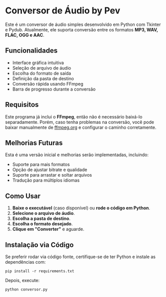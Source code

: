 # Conversor de Áudio by Pev

Este é um conversor de áudio simples desenvolvido em Python com Tkinter e Pydub. Atualmente, ele suporta conversão entre os formatos **MP3, WAV, FLAC, OGG e AAC**.

## Funcionalidades
- Interface gráfica intuitiva
- Seleção de arquivo de áudio
- Escolha do formato de saída
- Definição da pasta de destino
- Conversão rápida usando FFmpeg
- Barra de progresso durante a conversão

## Requisitos
Este programa já inclui o **FFmpeg**, então não é necessário baixá-lo separadamente. Porém, caso tenha problemas na conversão, você pode baixar manualmente de [ffmpeg.org](https://ffmpeg.org/) e configurar o caminho corretamente.

## Melhorias Futuras
Esta é uma versão inicial e melhorias serão implementadas, incluindo:
- Suporte para mais formatos
- Opção de ajustar bitrate e qualidade
- Suporte para arrastar e soltar arquivos
- Tradução para múltiplos idiomas

## Como Usar
1. **Baixe o executável** (caso disponível) ou **rode o código em Python**.
2. **Selecione o arquivo de áudio**.
3. **Escolha a pasta de destino**.
4. **Escolha o formato desejado**.
5. **Clique em "Converter"** e aguarde.

## Instalação via Código
Se preferir rodar via código fonte, certifique-se de ter Python e instale as dependências com:
```
pip install -r requirements.txt
```
Depois, execute:
```
python conversor.py
```

